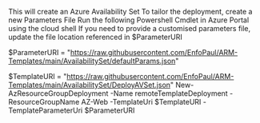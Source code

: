 This will create an Azure Availability Set
To tailor the deployment, create a new Parameters File
Run the following Powershell Cmdlet in Azure Portal using the cloud shell
If you need to provide a customised parameters file, update the file location referenced in $ParameterURI


$ParameterURI = "https://raw.githubusercontent.com/EnfoPaul/ARM-Templates/main/AvailabilitySet/defaultParams.json"

$TemplateURI = "https://raw.githubusercontent.com/EnfoPaul/ARM-Templates/main/AvailabilitySet/DeployAVSet.json"
New-AzResourceGroupDeployment -Name remoteTemplateDeployment -ResourceGroupName AZ-Web -TemplateUri $TemplateURI -TemplateParameterUri $ParameterURI
